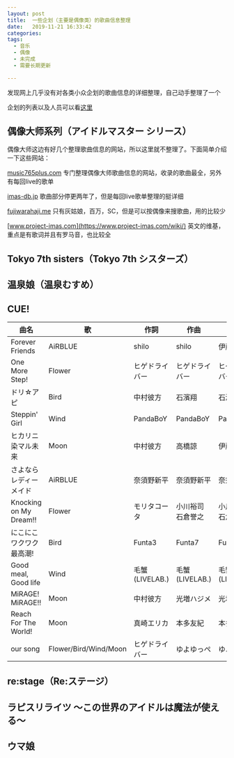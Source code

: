 ```yaml
---
layout: post
title:  一些企划（主要是偶像类）的歌曲信息整理
date:   2019-11-21 16:33:42
categories: 
tags: 
  - 音乐
  - 偶像
  - 未完成
  - 需要长期更新

---
```



发现网上几乎没有对各类小众企划的歌曲信息的详细整理，自己动手整理了一个

企划的列表以及人员可以看[这里](https://blog.wsswms.dev/2019/10/05/%E7%9F%A5%E8%AF%86%E8%8C%83%E5%9B%B4%E5%86%85%E7%9A%84%E5%A3%B0%E4%BC%98%E4%BC%81%E5%88%92/)

<!-- more -->

## 偶像大师系列（アイドルマスター シリース）

偶像大师这边有好几个整理歌曲信息的网站，所以这里就不整理了。下面简单介绍一下这些网站：

[music765plus.com](https://music765plus.com/) 专门整理偶像大师歌曲信息的网站，收录的歌曲最全，另外有每回live的歌单

[imas-db.jp](http://imas-db.jp/) 歌曲部分停更两年了，但是每回live歌单整理的挺详细

[fujiwarahaji.me](https://fujiwarahaji.me/) 只有灰姑娘，百万，SC，但是可以按偶像来搜歌曲，用的比较少

[www.project-imas.com](https://www.project-imas.com/wiki/) 英文的维基，重点是有歌词并且有罗马音，也比较全



## Tokyo 7th sisters（Tokyo 7th シスターズ）



## 温泉娘（温泉むすめ）



## CUE!



| 曲名                     | 歌                    | 作詞           | 作曲                  | 編曲                  |
| ------------------------ | --------------------- | -------------- | --------------------- | --------------------- |
| Forever Friends          | AiRBLUE               | shilo          | shilo                 | 伊藤賢                |
| One More Step!           | Flower                | ヒゲドライバー | ヒゲドライバー        | ヒゲドライバー        |
| ドリ☆アピ                | Bird                  | 中村彼方       | 石濱翔                | 石濱翔                |
| Steppin' Girl            | Wind                  | PandaBoY       | PandaBoY              | PandaBoY              |
| ヒカリニ染マル未来       | Moon                  | 中村彼方       | 高橋諒                | 伊藤賢                |
| さよならレディーメイド   | AiRBLUE               | 奈須野新平     | 奈須野新平            | 奈須野新平            |
| Knocking on My Dream!!   | Flower                | モリタコータ   | 小川裕司<br/>石倉誉之 | 小川裕司<br/>石倉誉之 |
| にこにこワクワク 最高潮! | Bird                  | Funta3         | Funta7                | Funta7                |
| Good meal, Good life     | Wind                  | 毛蟹(LIVELAB.) | 毛蟹(LIVELAB.)        | 毛蟹(LIVELAB.)        |
| MiRAGE! MiRAGE!!         | Moon                  | 中村彼方       | 光増ハジメ            | 光増ハジメ            |
| Reach For The World!     | Moon                  | 真崎エリカ     | 本多友紀              | 本多友紀              |
| our song                 | Flower/Bird/Wind/Moon | ヒゲドライバー | ゆよゆっぺ            | ゆよゆっぺ            |



## re:stage（Re:ステージ）



## ラピスリライツ ～この世界のアイドルは魔法が使える～



## ウマ娘

